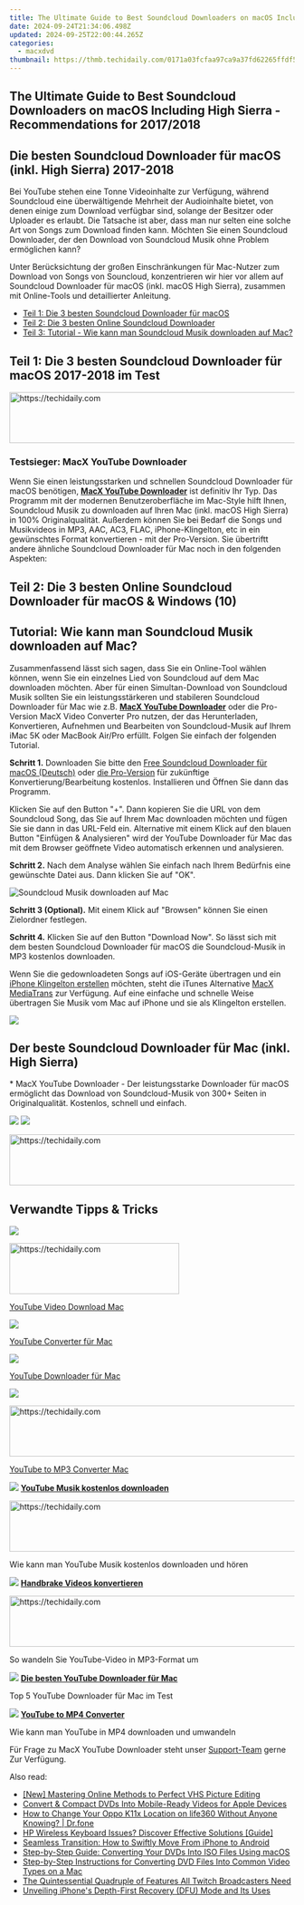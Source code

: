```yaml
---
title: The Ultimate Guide to Best Soundcloud Downloaders on macOS Including High Sierra - Recommendations for 2017/2018
date: 2024-09-24T21:34:06.498Z
updated: 2024-09-25T22:00:44.265Z
categories:
  - macxdvd
thumbnail: https://thmb.techidaily.com/0171a03fcfaa97ca9a37fd62265ffdf540832c9ac080e870fc5542fba83032d5.jpg
---
```


## The Ultimate Guide to Best Soundcloud Downloaders on macOS Including High Sierra - Recommendations for 2017/2018

## Die besten Soundcloud Downloader für macOS (inkl. High Sierra) 2017-2018

Bei YouTube stehen eine Tonne Videoinhalte zur Verfügung, während Soundcloud eine überwältigende Mehrheit der Audioinhalte bietet, von denen einige zum Download verfügbar sind, solange der Besitzer oder Uploader es erlaubt. Die Tatsache ist aber, dass man nur selten eine solche Art von Songs zum Download finden kann. Möchten Sie einen Soundcloud Downloader, der den Download von Soundcloud Musik ohne Problem ermöglichen kann? 

Unter Berücksichtung der großen Einschränkungen für Mac-Nutzer zum Download von Songs von Souncloud, konzentrieren wir hier vor allem auf Soundcloud Downloader für macOS (inkl. macOS High Sierra), zusammen mit Online-Tools und detaillierter Anleitung. 

* [Teil 1: Die 3 besten Soundcloud Downloader für macOS](https://tools.techidaily.com/macxdvd/products/)
* [Teil 2: Die 3 besten Online Soundcloud Downloader](https://tools.techidaily.com/macxdvd/products/)
* [Teil 3: Tutorial - Wie kann man Soundcloud Musik downloaden auf Mac?](https://tools.techidaily.com/macxdvd/products/)

## Teil 1: Die 3 besten Soundcloud Downloader für macOS 2017-2018 im Test

<!-- affiliate ads begin -->
<a href="https://appsumo.8odi.net/c/5597632/2130873/7443" target="_top" id="2130873">
  <img src="//a.impactradius-go.com/display-ad/7443-2130873" border="0" alt="https://techidaily.com" width="600" height="90"/>
</a>
<img height="0" width="0" src="https://appsumo.8odi.net/i/5597632/2130873/7443" style="position:absolute;visibility:hidden;" border="0" />
<!-- affiliate ads end -->

### Testsieger: MacX YouTube Downloader

Wenn Sie einen leistungsstarken und schnellen Soundcloud Downloader für macOS benötigen, **[MacX YouTube Downloader](https://tools.techidaily.com/macxdvd/products/)** ist definitiv Ihr Typ. Das Programm mit der modernen Benutzeroberfläche im Mac-Style hilft Ihnen, Soundcloud Musik zu downloaden auf Ihren Mac (inkl. macOS High Sierra) in 100% Originalqualität. Außerdem können Sie bei Bedarf die Songs und Musikvideos in MP3, AAC, AC3, FLAC, iPhone-Klingelton, etc in ein gewünschtes Format konvertieren - mit der Pro-Version. Sie übertriftt andere ähnliche Soundcloud Downloader für Mac noch in den folgenden Aspekten: 

## Teil 2: Die 3 besten Online Soundcloud Downloader für macOS & Windows (10)

## Tutorial: Wie kann man Soundcloud Musik downloaden auf Mac?

Zusammenfassend lässt sich sagen, dass Sie ein Online-Tool wählen können, wenn Sie ein einzelnes Lied von Soundcloud auf dem Mac downloaden möchten. Aber für einen Simultan-Download von Soundcloud Musik sollten Sie ein leistungsstärkeren und stabileren Soundcloud Downloader für Mac wie z.B. **[MacX YouTube Downloader](https://tools.techidaily.com/macxdvd/products/)** oder die Pro-Version MacX Video Converter Pro nutzen, der das Herunterladen, Konvertieren, Aufnehmen und Bearbeiten von Soundcloud-Musik auf Ihrem iMac 5K oder MacBook Air/Pro erfüllt. Folgen Sie einfach der folgenden Tutorial. 

**Schritt 1\.**  Downloaden Sie bitte den [Free Soundcloud Downloader für macOS (Deutsch)](https://tools.techidaily.com/macxdvd/products/) oder [die Pro-Version](https://tools.techidaily.com/macxdvd/products/) für zukünftige Konvertierung/Bearbeitung kostenlos. Installieren und Öffnen Sie dann das Programm.

Klicken Sie auf den Button "+". Dann kopieren Sie die URL von dem Soundcloud Song, das Sie auf Ihrem Mac downloaden möchten und fügen Sie sie dann in das URL-Feld ein. Alternative mit einem Klick auf den blauen Button "Einfügen & Analysieren" wird der YouTube Downloader für Mac das mit dem Browser geöffnete Video automatisch erkennen und analysieren. 

**Schritt 2\.**  Nach dem Analyse wählen Sie einfach nach Ihrem Bedürfnis eine gewünschte Datei aus. Dann klicken Sie auf "OK".

![Soundcloud Musik downloaden auf Mac](https://www.macxdvd.com/tutorial-de/article-image/soundcloud-downloader-mac-step.jpg)

**Schritt 3 (Optional).** Mit einem Klick auf "Browsen" können Sie einen Zielordner festlegen. 

**Schritt 4\.** Klicken Sie auf den Button "Download Now". So lässt sich mit dem besten Soundcloud Downloader für macOS die Soundcloud-Musik in MP3 kostenlos downloaden. 

Wenn Sie die gedownloadeten Songs auf iOS-Geräte übertragen und ein [iPhone Klingelton erstellen](https://tools.techidaily.com/macxdvd/products/) möchten, steht die iTunes Alternative [MacX MediaTrans](https://tools.techidaily.com/macxdvd/products/) zur Verfügung. Auf eine einfache und schnelle Weise übertragen Sie Musik vom Mac auf iPhone und sie als Klingelton erstellen. 

![](https://www.macxdvd.com/tutorial-de/howto_image/bluray.png) 

## Der beste Soundcloud Downloader für Mac (inkl. High Sierra)

\* MacX YouTube Downloader - Der leistungsstarke Downloader für macOS ermöglicht das Download von Soundcloud-Musik von 300+ Seiten in Originalqualität. Kostenlos, schnell und einfach.  

[![](https://www.macxdvd.com/tutorial-de/../seoimage/dfree4.png)](https://tools.techidaily.com/macxdvd/products/) [![](https://www.macxdvd.com/tutorial-de/../seoimage/dpro4.png)](https://tools.techidaily.com/macxdvd/products/) 

<!-- affiliate ads begin -->
<a href="https://appsumo.8odi.net/c/5597632/2087485/7443" target="_top" id="2087485">
  <img src="//a.impactradius-go.com/display-ad/7443-2087485" border="0" alt="https://techidaily.com" width="728" height="90"/>
</a>
<img height="0" width="0" src="https://appsumo.8odi.net/i/5597632/2087485/7443" style="position:absolute;visibility:hidden;" border="0" />
<!-- affiliate ads end -->

## Verwandte Tipps & Tricks

![](https://www.macxdvd.com/tutorial-de/howto_image/youtube1.jpg) 

<!-- affiliate ads begin -->
<a href="https://aligracehair.sjv.io/c/5597632/2036467/19272" target="_top" id="2036467">
  <img src="//a.impactradius-go.com/display-ad/19272-2036467" border="0" alt="https://techidaily.com" width="300" height="90"/>
</a>
<img height="0" width="0" src="https://aligracehair.sjv.io/i/5597632/2036467/19272" style="position:absolute;visibility:hidden;" border="0" />
<!-- affiliate ads end -->

[YouTube Video Download Mac](https://tools.techidaily.com/macxdvd/products/)

![](https://www.macxdvd.com/tutorial-de/howto_image/youtube2.jpg) 

[YouTube Converter für Mac](https://tools.techidaily.com/macxdvd/products/)

![](https://www.macxdvd.com/tutorial-de/howto_image/youtube3.jpg) 

[YouTube Downloader für Mac](https://tools.techidaily.com/macxdvd/products/)

![](https://www.macxdvd.com/tutorial-de/howto_image/youtube4.jpg) 

<!-- affiliate ads begin -->
<a href="https://ephamedtechinc.pxf.io/c/5597632/2137201/26400" target="_top" id="2137201">
  <img src="//a.impactradius-go.com/display-ad/26400-2137201" border="0" alt="https://techidaily.com" width="728" height="90"/>
</a>
<img height="0" width="0" src="https://ephamedtechinc.pxf.io/i/5597632/2137201/26400" style="position:absolute;visibility:hidden;" border="0" />
<!-- affiliate ads end -->

[YouTube to MP3 Converter Mac](https://tools.techidaily.com/macxdvd/products/) 

![](https://www.macxdvd.com/tutorial-de/../seoimage/link_icon_blue.png) **[YouTube Musik kostenlos downloaden](https://tools.techidaily.com/macxdvd/products/)** 

<!-- affiliate ads begin -->
<a href="https://appsumo.8odi.net/c/5597632/2129739/7443" target="_top" id="2129739">
  <img src="//a.impactradius-go.com/display-ad/7443-2129739" border="0" alt="https://techidaily.com" width="728" height="90"/>
</a>
<img height="0" width="0" src="https://appsumo.8odi.net/i/5597632/2129739/7443" style="position:absolute;visibility:hidden;" border="0" />
<!-- affiliate ads end -->

Wie kann man YouTube Musik kostenlos downloaden und hören

![](https://www.macxdvd.com/tutorial-de/../seoimage/link_icon_blue.png) **[Handbrake Videos konvertieren](https://tools.techidaily.com/macxdvd/products/)** 

<!-- affiliate ads begin -->
<a href="https://appsumo.8odi.net/c/5597632/2123737/7443" target="_top" id="2123737">
  <img src="//a.impactradius-go.com/display-ad/7443-2123737" border="0" alt="https://techidaily.com" width="728" height="90"/>
</a>
<img height="0" width="0" src="https://appsumo.8odi.net/i/5597632/2123737/7443" style="position:absolute;visibility:hidden;" border="0" />
<!-- affiliate ads end -->

So wandeln Sie YouTube-Video in MP3-Format um

![](https://www.macxdvd.com/tutorial-de/../seoimage/link_icon_blue.png) **[Die besten YouTube Downloader für Mac](https://tools.techidaily.com/macxdvd/products/)** 

Top 5 YouTube Downloader für Mac im Test

![](https://www.macxdvd.com/tutorial-de/../seoimage/link_icon_blue.png) **[YouTube to MP4 Converter](https://tools.techidaily.com/macxdvd/products/)** 

Wie kann man YouTube in MP4 downloaden und umwandeln

Für Frage zu MacX YouTube Downloader steht unser [Support-Team](https://tools.techidaily.com/macxdvd/products/) gerne Zur Verfügung.

<ins class="adsbygoogle"
     style="display:block"
     data-ad-format="autorelaxed"
     data-ad-client="ca-pub-7571918770474297"
     data-ad-slot="1223367746"></ins>

<ins class="adsbygoogle"
     style="display:block"
     data-ad-client="ca-pub-7571918770474297"
     data-ad-slot="8358498916"
     data-ad-format="auto"
     data-full-width-responsive="true"></ins>

<span class="atpl-alsoreadstyle">Also read:</span>
<div><ul>
<li><a href="https://extra-approaches.techidaily.com/new-mastering-online-methods-to-perfect-vhs-picture-editing/"><u>[New] Mastering Online Methods to Perfect VHS Picture Editing</u></a></li>
<li><a href="https://discover-amazing.techidaily.com/convert-and-compact-dvds-into-mobile-ready-videos-for-apple-devices/"><u>Convert & Compact DVDs Into Mobile-Ready Videos for Apple Devices</u></a></li>
<li><a href="https://location-social.techidaily.com/how-to-change-your-oppo-k11x-location-on-life360-without-anyone-knowing-drfone-by-drfone-virtual-android/"><u>How to Change Your Oppo K11x Location on life360 Without Anyone Knowing? | Dr.fone</u></a></li>
<li><a href="https://visual-screen-recording.techidaily.com/hp-wireless-keyboard-issues-discover-effective-solutions-guide/"><u>HP Wireless Keyboard Issues? Discover Effective Solutions [Guide]</u></a></li>
<li><a href="https://discover-amazing.techidaily.com/seamless-transition-how-to-swiftly-move-from-iphone-to-android/"><u>Seamless Transition: How to Swiftly Move From iPhone to Android</u></a></li>
<li><a href="https://discover-amazing.techidaily.com/step-by-step-guide-converting-your-dvds-into-iso-files-using-macos/"><u>Step-by-Step Guide: Converting Your DVDs Into ISO Files Using macOS</u></a></li>
<li><a href="https://discover-amazing.techidaily.com/step-by-step-instructions-for-converting-dvd-files-into-common-video-types-on-a-mac/"><u>Step-by-Step Instructions for Converting DVD Files Into Common Video Types on a Mac</u></a></li>
<li><a href="https://tech-recovery.techidaily.com/the-quintessential-quadruple-of-features-all-twitch-broadcasters-need/"><u>The Quintessential Quadruple of Features All Twitch Broadcasters Need</u></a></li>
<li><a href="https://fox-that.techidaily.com/unveiling-iphones-depth-first-recovery-dfu-mode-and-its-uses/"><u>Unveiling iPhone's Depth-First Recovery (DFU) Mode and Its Uses</u></a></li>
</ul></div>

